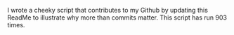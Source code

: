 I wrote a cheeky script that contributes to my Github by updating this ReadMe to illustrate why more than commits matter. This script has run 903 times.